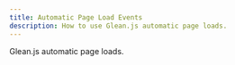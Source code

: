 ```yaml
---
title: Automatic Page Load Events
description: How to use Glean.js automatic page loads.
---
```


Glean.js automatic page loads.
